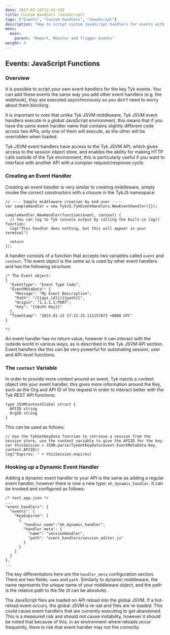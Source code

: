 ```yaml
---
date: 2017-03-24T12:42:33Z
title: Custom Handlers (JavaScript)
tags: ["Events", "Custom handlers", "JavaScript"]
description: "How to script custom JavaScript handlers for events with Tyk"
menu:
  main:
    parent: "Report, Monitor and Trigger Events"
weight: 4
---
```


## Events: JavaScript Functions

### Overview

It is possible to script your own event handlers for the key Tyk events. You can add these events the same way you add other event handlers (e.g. the webhook), they are executed asynchronously so you don't need to worry about them blocking.

It is important to note that unlike Tyk JSVM middleware, Tyk JSVM event handlers execute in a *global* JavaScript environment, this means that if you have the same event handler name that contains slightly different code across two APIs, only one of them will execute, as the other will be overridden when loaded.

Tyk JSVM event handlers have access to the Tyk JSVM API, which gives access to the session object store, and enables the ability for making HTTP calls outside of the Tyk environment, this is particularly useful if you want to interface with another API with a complex request/response cycle.

### Creating an Event Handler

Creating an event handler is very similar to creating middleware, simply invoke the correct constructors with a closure in the TykJS namespace:

```
// ---- Sample middleware creation by end-user -----
var sampleHandler = new TykJS.TykEventHandlers.NewEventHandler({});

sampleHandler.NewHandler(function(event, context) {
  // You can log to Tyk console output by calling the built-in log() function:
  log("This handler does nothing, but this will appear in your terminal")

  return
});
```

A handler consists of a function that accepts two variables called `event` and `context`. The event object is the same as is used by other event handlers and has the following structure:

```
/* The Event object:
{
  "EventType": "Event Type Code",
  "EventMetaData": {
    "Message": "My Event Description",
    "Path": "/{{api_id}}/{{path}}",
    "Origin": "1.1.1.1:PORT",
    "Key": "{{Auth Key}}"
  },
  "TimeStamp": "2015-01-15 17:21:15.111157073 +0000 UTC"
}

*/
```

An event handler has no return value, however it can interact with the outside world in various ways, as is described in the Tyk JSVM API section. Event handlers like this can be very powerful for automating session, user and API-level functions.

### The `context` Variable

In order to provide more context around an event, Tyk injects a context object into your event handler, this gives more information around the Key, such as the Org and API ID of the request in order to interact better with the Tyk REST API functions:

```
type JSVMContextGlobal struct {
  APIID string
  OrgID string
}
```

This can be used as follows:

```
// Use the TykGetKeyData function to retrieve a session from the session store, use the context variable to give the APIID for the key.
var thisSession = JSON.parse(TykGetKeyData(event.EventMetaData.Key, context.APIID))
log("Expires: " + thisSession.expires)
```

### Hooking up a Dynamic Event Handler

Adding a dynamic event handler to your API is the same as adding a regular event handler, however there is now a new type: `eh_dynamic_handler`. It can be invoked and configured as follows:

```
/* test_app.json */
...
"event_handlers": {
  "events": {
    "KeyExpired": [
      {
        "handler_name":"eh_dynamic_handler",
        "handler_meta": {
          "name": "sessionHandler",
          "path": "event_handlers/session_editor.js"
        }
      }
    ]
  }
},
...
```

The key differentiators here are the `handler_meta` configuration section. There are two fields: `name` and `path`. Similarly to dynamic middleware, the name represents the unique name of your middleware object, and the path is the relative path to the file (it can be absolute).

The JavaScript files are loaded on API reload into the global JSVM. If a hot-reload event occurs, the global JSVM is re-set and files are re-loaded. This could cause event handlers that are currently executing to get abandoned. This is a measured risk and should not cause instability, however it should be noted that because of this, in an environment where reloads occur frequently, there is risk that event handler may not fire correctly.